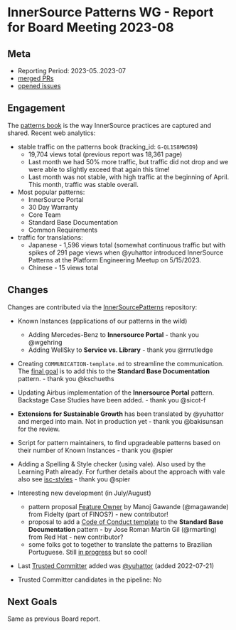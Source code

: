 # InnerSource Patterns WG - Report for Board Meeting 2023-08

## Meta

* Reporting Period: 2023-05..2023-07
* [merged PRs](https://github.com/InnerSourceCommons/InnerSourcePatterns/pulls?q=is%3Apr+closed%3A2023-05..2023-07+is%3Amerged)
* [opened issues](https://github.com/InnerSourceCommons/InnerSourcePatterns/issues?q=is%3Aissue+created%3A2023-05..2023-07+is%3Aopen)

## Engagement

The [patterns book][] is the way InnerSource practices are captured and shared. Recent web analytics:

* stable traffic on the patterns book (tracking_id: `G-QL1S8MW5D9`)
  * 19,704 views total (previous report was 18,361 page)
  * Last month we had 50% more traffic, but traffic did not drop and we were able to slightly exceed that again this time!
  * Last month was not stable, with high traffic at the beginning of April. This month, traffic was stable overall.
* Most popular patterns:
  * InnerSource Portal
  * 30 Day Warranty
  * Core Team
  * Standard Base Documentation
  * Common Requirements
* traffic for translations:
  * Japanese - 1,596 views total (somewhat continuous traffic but with spikes of 291 page views when @yuhattor introduced InnerSource Patterns at the Platform Engineering Meetup on 5/15/2023.
  * Chinese - 15 views total

## Changes

Changes are contributed via the [InnerSourcePatterns][] repository:

* Known Instances (applications of our patterns in the wild)
  * Adding Mercedes-Benz to **Innersource Portal** - thank you @wgehring
  * Adding WellSky to **Service vs. Library** - thank you @rrrutledge
* Creating `COMMUNICATION-template.md` to streamline the communication. The [final goal](https://github.com/InnerSourceCommons/InnerSourcePatterns/issues/535) is to add this to the **Standard Base Documentation** pattern. - thank you @kschueths
* Updating Airbus implementation of the **Innersource Portal** pattern. Backstage Case Studies have been added. - thank you @sicot-f
* **Extensions for Sustainable Growth** has been translated by @yuhattor and merged into main. Not in production yet - thank you @bakisunsan for the review.
* Script for pattern maintainers, to find upgradeable patterns based on their number of Known Instances - thank you @spier
* Adding a Spelling & Style checker (using vale). Also used by the Learning Path already. For further details about the approach with vale also see [isc-styles](https://github.com/InnerSourceCommons/isc-styles) - thank you @spier
* Interesting new development (in July/August)
  * pattern proposal [Feature Owner](https://github.com/InnerSourceCommons/InnerSourcePatterns/pull/573) by Manoj Gawande (@magawande) from Fidelty (part of FINOS?) - new contributor!
  * proposal to add a [Code of Conduct template](https://github.com/InnerSourceCommons/InnerSourcePatterns/pull/556) to the **Standard Base Documentation** pattern - by Jose Roman Martin Gil (@rmarting) from Red Hat - new contributor?
  * some folks got to together to translate the patterns to Brazilian Portuguese. Still [in progress](https://github.com/jrcosta/InnerSourcePatterns/tree/book-ptbr/translation/pt) but so cool!

* Last [Trusted Committer][] added was [@yuhattor](https://github.com/yuhattor) (added 2022-07-21)
* Trusted Committer candidates in the pipeline: No

## Next Goals

Same as previous Board report.

[patterns book]: https://patterns.innersourcecommons.org/
[InnerSourcePatterns]: https://github.com/InnerSourceCommons/InnerSourcePatterns/
[Trusted Committer]: https://github.com/InnerSourceCommons/InnerSourcePatterns/blob/main/TRUSTED-COMMITTERS.md
